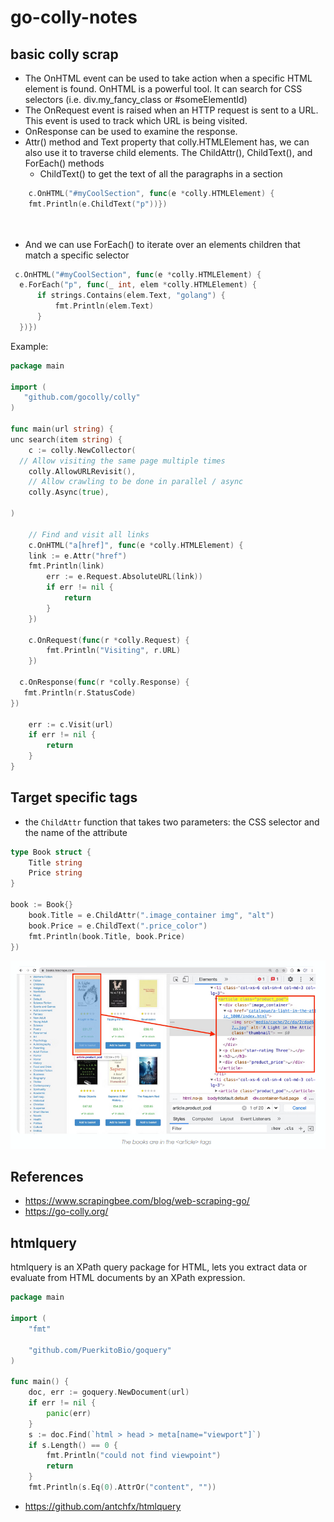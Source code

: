 # go-colly-notes

## basic colly scrap 
- The OnHTML event can be used to take action when a specific HTML element is found. OnHTML is a powerful tool. It can search for CSS selectors (i.e. div.my_fancy_class or #someElementId)
- The OnRequest event is raised when an HTTP request is sent to a URL. This event is used to track which URL is being visited.
- OnResponse can be used to examine the response. 
- Attr() method and Text property that colly.HTMLElement has, we can also use it to traverse child elements. The ChildAttr(), ChildText(), and ForEach() methods
  - ChildText() to get the text of all the paragraphs in a section
```go
    c.OnHTML("#myCoolSection", func(e *colly.HTMLElement) {
    fmt.Println(e.ChildText("p"))})
    
  
```
  - And we can use ForEach() to iterate over an elements children that match a specific selector
  ```go
   c.OnHTML("#myCoolSection", func(e *colly.HTMLElement) {
    e.ForEach("p", func(_ int, elem *colly.HTMLElement) {
        if strings.Contains(elem.Text, "golang") {
            fmt.Println(elem.Text)
        }    
    })})
  ```
Example:
```go
package main

import (
   "github.com/gocolly/colly"
)

func main(url string) {
unc search(item string) {
	c := colly.NewCollector(
  // Allow visiting the same page multiple times
    colly.AllowURLRevisit(),
    // Allow crawling to be done in parallel / async
    colly.Async(true),

)

	// Find and visit all links
	c.OnHTML("a[href]", func(e *colly.HTMLElement) {
  	link := e.Attr("href")
    fmt.Println(link)
		err := e.Request.AbsoluteURL(link))
		if err != nil {
			return
		}
	})

	c.OnRequest(func(r *colly.Request) {
		fmt.Println("Visiting", r.URL)
	})
  
  c.OnResponse(func(r *colly.Response) {
   fmt.Println(r.StatusCode)
})

	err := c.Visit(url)
	if err != nil {
		return
	}
}
```

## Target specific tags 
- the ```ChildAttr``` function that takes two parameters: the CSS selector and the name of the attribute
```go
type Book struct {
	Title string
	Price string
}

book := Book{}
	book.Title = e.ChildAttr(".image_container img", "alt")
	book.Price = e.ChildText(".price_color")
	fmt.Println(book.Title, book.Price)
})
```
![](https://github.com/1-off/go-colly-notes/blob/main/img/1.png)

## References
- https://www.scrapingbee.com/blog/web-scraping-go/
- https://go-colly.org/

## htmlquery 
htmlquery is an XPath query package for HTML, lets you extract data or evaluate from HTML documents by an XPath expression.
```go
package main

import (
    "fmt"

    "github.com/PuerkitoBio/goquery"
)

func main() {
    doc, err := goquery.NewDocument(url)
    if err != nil {
        panic(err)
    }
    s := doc.Find(`html > head > meta[name="viewport"]`)
    if s.Length() == 0 {
        fmt.Println("could not find viewpoint")
        return
    }
    fmt.Println(s.Eq(0).AttrOr("content", ""))
```
- https://github.com/antchfx/htmlquery

